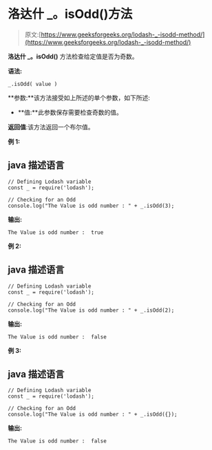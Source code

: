 # 洛达什 _。isOdd()方法

> 原文:[https://www.geeksforgeeks.org/lodash-_-isodd-method/](https://www.geeksforgeeks.org/lodash-_-isodd-method/)

**洛达什 _。isOdd()** 方法检查给定值是否为奇数。

**语法:**

```
_.isOdd( value )

```

**参数:**该方法接受如上所述的单个参数，如下所述:

*   **值:**此参数保存需要检查奇数的值。

**返回值**:该方法返回一个布尔值。

**例 1:**

## java 描述语言

```
// Defining Lodash variable 
const _ = require('lodash'); 

// Checking for an Odd 
console.log("The Value is odd number : " + _.isOdd(3);
```

**输出:**

```
The Value is odd number :  true

```

**例 2:**

## java 描述语言

```
// Defining Lodash variable 
const _ = require('lodash'); 

// Checking for an Odd 
console.log("The Value is odd number : " + _.isOdd(2);
```

**输出:**

```
The Value is odd number :  false

```

**例 3:**

## java 描述语言

```
// Defining Lodash variable 
const _ = require('lodash'); 

// Checking for an Odd 
console.log("The Value is odd number : " + _.isOdd({});
```

**输出:**

```
The Value is odd number :  false

```
